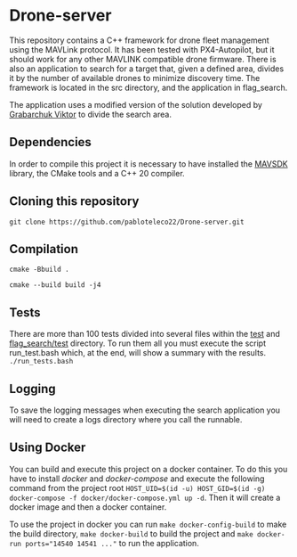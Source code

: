 # Drone-server
This repository contains a C++ framework for drone fleet management using the MAVLink protocol.
It has been tested with PX4-Autopilot, but it should work for any other MAVLINK compatible drone firmware.
There is also an application to search for a target that, given a defined area, divides it by the number of
available drones to minimize discovery time.
The framework is located in the src directory, and the application in flag_search.

The application uses a modified version of the solution developed by [Grabarchuk Viktor](https://github.com/dhmhd/poly-split/tree/master) to divide the search area.

## Dependencies
In order to compile this project it is necessary to have installed the [MAVSDK](https://github.com/mavlink/MAVSDK/releases) library, the CMake tools and a C++ 20 compiler.

## Cloning this repository
`git clone https://github.com/pabloteleco22/Drone-server.git`

## Compilation
`cmake -Bbuild .`

`cmake --build build -j4`

## Tests
There are more than 100 tests divided into several files within the [test](test) and [flag_search/test](flag_search/test) directory.
To run them all you must execute the script run_test.bash which, at the end, will show a summary with the results.
`./run_tests.bash`

## Logging
To save the logging messages when executing the search application you will need to create a logs directory where you call the runnable.

## Using Docker
You can build and execute this project on a docker container. To do this you have to install *docker* and *docker-compose* and execute the following command from the project root `HOST_UID=$(id -u) HOST_GID=$(id -g) docker-compose -f docker/docker-compose.yml up -d`. Then it will create a docker image and then a docker container.

To use the project in docker you can run `make docker-config-build` to make the build directory, `make docker-build` to build the project and `make docker-run ports="14540 14541 ..."` to run the application.